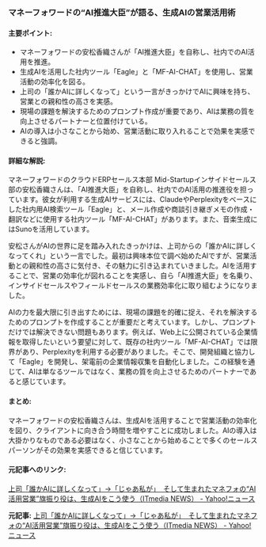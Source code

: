### マネーフォワードの“AI推進大臣”が語る、生成AIの営業活用術

#### 主要ポイント:
- マネーフォワードの安松香織さんが「AI推進大臣」を自称し、社内でのAI活用を推進。
- 生成AIを活用した社内ツール「Eagle」と「MF-AI-CHAT」を使用し、営業活動の効率化を図る。
- 上司の「誰かAIに詳しくなって」という一言がきっかけでAIに興味を持ち、営業との親和性の高さを実感。
- 現場の課題を解決するためのプロンプト作成が重要であり、AIは業務の質を向上させるパートナーと位置付けている。
- AIの導入は小さなことから始め、営業活動に取り入れることで効果を実感できると強調。

#### 詳細な解説:
マネーフォワードのクラウドERPセールス本部 Mid-Startupインサイドセールス部の安松香織さんは、「AI推進大臣」を自称し、社内でのAI活用の推進役を担っています。彼女が利用する生成AIサービスには、ClaudeやPerplexityをベースにした社内用AI検索ツール「Eagle」と、メール作成や商談引き継ぎメモの作成・翻訳などに使用する社内ツール「MF-AI-CHAT」があります。また、音楽生成にはSunoを活用しています。

安松さんがAIの世界に足を踏み入れたきっかけは、上司からの「誰かAIに詳しくなってくれ」という一言でした。最初は興味本位で調べ始めたAIですが、営業活動との親和性の高さに気付き、その魅力に引き込まれていきました。AIを活用することで、営業の効率化が図れることを実感し、自ら「AI推進大臣」を名乗り、インサイドセールスやフィールドセールスの業務効率化に取り組むようになりました。

AIの力を最大限に引き出すためには、現場の課題を的確に捉え、それを解決するためのプロンプトを作成することが重要だと考えています。しかし、プロンプトだけでは解決できない問題もあります。例えば、Web上に公開されている企業情報を取得したいという要望に対して、既存の社内ツール「MF-AI-CHAT」では限界があり、Perplexityを利用する必要がありました。そこで、開発組織と協力して「Eagle」を開発し、架電前の企業情報収集を自動化しました。この経験を通じて、AIは単なるツールではなく、業務の質を向上させるためのパートナーであると感じています。

#### まとめ:
マネーフォワードの安松香織さんは、生成AIを活用することで営業活動の効率化を図り、クライアントに向き合う時間を増やすことに成功しました。AIの導入は大掛かりなものである必要はなく、小さなことから始めることで多くのセールスパーソンがその効果を実感できると信じています。

#### 元記事へのリンク:
[上司「誰かAIに詳しくなって」→「じゃあ私が」　そして生まれたマネフォの“AI活用営業”旗振り役は、生成AIをこう使う（ITmedia NEWS） - Yahoo!ニュース](https://news.yahoo.co.jp/articles/53542b1802551285a21b0788436c6830894f658d)

**元記事:** [上司「誰かAIに詳しくなって」→「じゃあ私が」　そして生まれたマネフォの“AI活用営業”旗振り役は、生成AIをこう使う（ITmedia NEWS） - Yahoo!ニュース](https://news.yahoo.co.jp/articles/9ff3f75b38c2fbecf347d029b5da235c0fe93d11)